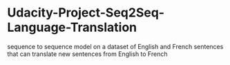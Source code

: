 # Udacity-Project-Seq2Seq-Language-Translation
sequence to sequence model on a dataset of English and French sentences that can translate new sentences from English to French
